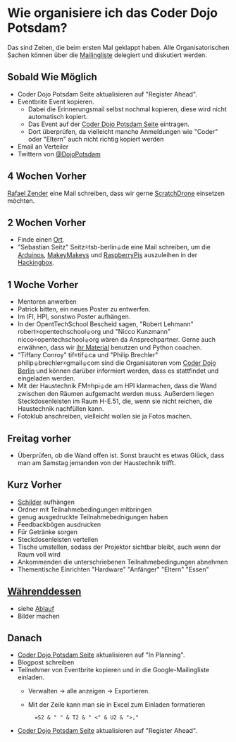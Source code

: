 Wie organisiere ich das Coder Dojo Potsdam?
===========================================

Das sind Zeiten, die beim ersten Mal geklappt haben.
Alle Organisatorischen Sachen können über die [Mailingliste](https://groups.google.com/forum/#!forum/coderdojopotsdam-discuss) delegiert und diskutiert werden. 

Sobald Wie Möglich
------------------

- Coder Dojo Potsdam Seite aktualisieren auf "Register Ahead".
- Eventbrite Event kopieren.
	- Dabei die Erinnerungsmail selbst nochmal kopieren, diese wird nicht automatisch kopiert.
	- Das Event auf der [Coder Dojo Potsdam Seite](https://coderdojopotsdam.github.io) eintragen.
	- Dort überprüfen, da vielleicht manche Anmeldungen wie "Coder" oder "Eltern" auch nicht richtig kopiert werden
- Email an Verteiler
- Twittern von [@DojoPotsdam](https://twitter.com/DojoPotsdam)


4 Wochen Vorher
---------------

[Rafael Zender](http://apache.cs.uni-potsdam.de/de/profs/ifi/mm/projekte/scratchdrone-1) eine Mail schreiben, dass wir gerne [ScratchDrone](http://apache.cs.uni-potsdam.de/de/profs/ifi/mm/projekte/scratchdrone-1) einsetzen möchten.

2 Wochen Vorher
---------------

- Finde einen [Ort](Orte.md).
- "Sebastian Seitz" Seitz⍟tsb-berlin⚜de eine Mail schreiben, um die [Arduinos](http://arduino.cc/), [MakeyMakeys](http://www.makeymakey.com/) und [RaspberryPis](http://www.raspberrypi.org/) auszuleihen in der [Hackingbox](https://www.technologiestiftung-berlin.de/de/top-themen/work/hacking-box/).

1 Woche Vorher
--------------

- Mentoren anwerben
- Patrick bitten, ein neues Poster zu entwerfen.
- Im IFI, HPI, sonstwo Poster aufhängen.
- In der OpentTechSchool Bescheid sagen, "Robert Lehmann" robert⍟opentechschool⚜org und "Nicco Kunzmann" nicco⍟opentechschool⚜org wären da Ansprechpartner. Gerne auch erwähnen, dass wir [ihr Material](http://www.opentechschool.org/material.html) benutzen und Python coachen.
- "Tiffany Conroy" tif⍟tif⚜ca und "Philip Brechler" philip⚜brechler⍟gmail⚜com sind die Organisatoren vom [Coder Dojo Berlin](https://zen.coderdojo.com/dojo/522) und können darüber informiert werden, dass es stattfindet und eingeladen werden.
- Mit der Haustechnik FM⍟hpi⚜de am HPI klarmachen, dass die Wand zwischen den Räumen aufgemacht werden muss. Außerdem liegen Steckdosenleisten im Raum H-E.51, die, wenn sie nicht reichen, die Haustechnik nachfüllen kann.
- Fotoklub anschreiben, vielleicht wollen sie ja Fotos machen.

Freitag vorher
--------------

- Überprüfen, ob die Wand offen ist. Sonst braucht es etwas Glück, dass man am Samstag jemanden von der Haustechnik trifft.

Kurz Vorher
-----------

- [Schilder](logo/schilder) aufhängen
- Ordner mit Teilnahmebedingungen mitbringen
- genug ausgedruckte Teilnahmebednigungen haben
- Feedbackbögen ausdrucken
- Für Getränke sorgen
- Steckdosenleisten verteilen
- Tische umstellen, sodass der Projektor sichtbar bleibt, auch wenn der Raum voll wird
- Ankommenden die unterschriebenen Teilnahmebedingungen abnehmen
- Thementische Einrichten "Hardware" "Anfänger" "Eltern" "Essen"


[Währenddessen](Ablauf.md)
--------------------------
- siehe [Ablauf](Ablauf.md)
- Bilder machen

Danach
------

- [Coder Dojo Potsdam Seite](https://coderdojopotsdam.github.io) aktualisieren auf "In Planning".
- Blogpost schreiben
- Teilnehmer von Eventbrite kopieren und in die Google-Mailingliste einladen.
	- Verwalten -> alle anzeigen -> Exportieren.
	- Mit der Zeile kann man sie in Excel zum Einladen formatieren
	
            =S2 & " " & T2 & " <" & U2 & ">,"

- [Coder Dojo Potsdam Seite](https://coderdojopotsdam.github.io) aktualisieren auf "Register Ahead".
